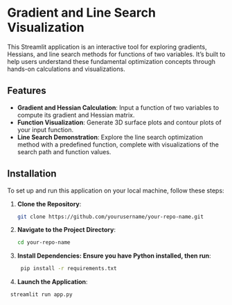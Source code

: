 # Gradient and Line Search Visualization

This Streamlit application is an interactive tool for exploring gradients, Hessians, and line search methods for functions of two variables. It’s built to help users understand these fundamental optimization concepts through hands-on calculations and visualizations.

## Features

- **Gradient and Hessian Calculation**: Input a function of two variables to compute its gradient and Hessian matrix.
- **Function Visualization**: Generate 3D surface plots and contour plots of your input function.
- **Line Search Demonstration**: Explore the line search optimization method with a predefined function, complete with visualizations of the search path and function values.

## Installation

To set up and run this application on your local machine, follow these steps:

1. **Clone the Repository**:
   ```bash
   git clone https://github.com/yourusername/your-repo-name.git

2. **Navigate to the Project Directory**:
   ```bash
   cd your-repo-name

3. **Install Dependencies: Ensure you have Python installed, then run**:
   ```bash
    pip install -r requirements.txt

 4. **Launch the Application**:
   ```bash
    streamlit run app.py
